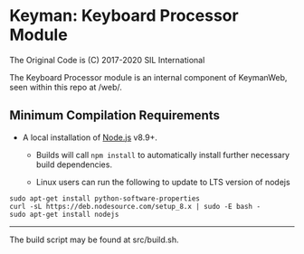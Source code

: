 # Keyman:  Keyboard Processor Module
The Original Code is (C) 2017-2020 SIL International

The Keyboard Processor module is an internal component of KeymanWeb, seen within this repo at /web/.

## Minimum Compilation Requirements

* A local installation of [Node.js](https://nodejs.org/) v8.9+.
	* Builds will call `npm install` to automatically install further necessary build dependencies.

	* Linux users can run the following to update to LTS version of nodejs
	
```
sudo apt-get install python-software-properties
curl -sL https://deb.nodesource.com/setup_8.x | sudo -E bash -
sudo apt-get install nodejs
```

**********************************************************************

The build script may be found at src/build.sh.